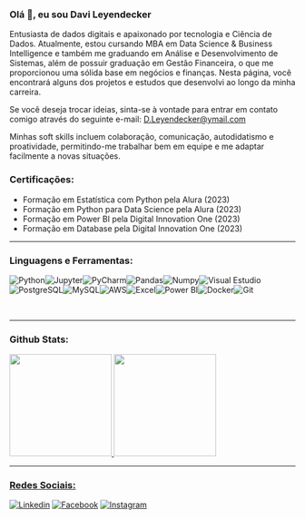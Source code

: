 ### Olá 🖖, eu sou **Davi Leyendecker**

Entusiasta de dados digitais e apaixonado por tecnologia e Ciência de Dados. Atualmente, estou cursando MBA em Data Science & Business Intelligence e também me graduando em Análise e Desenvolvimento de Sistemas, além de possuir graduação em Gestão Financeira, o que me proporcionou uma sólida base em negócios e finanças. Nesta página, você encontrará alguns dos projetos e estudos que desenvolvi ao longo da minha carreira.

Se você deseja trocar ideias, sinta-se à vontade para entrar em contato comigo através do seguinte e-mail: D.Leyendecker@ymail.com

Minhas soft skills incluem colaboração, comunicação, autodidatismo e proatividade, permitindo-me trabalhar bem em equipe e me adaptar facilmente a novas situações.


### Certificações:
- Formação em Estatística com Python pela Alura (2023)
- Formação em Python para Data Science pela Alura (2023)
- Formação em Power BI pela Digital Innovation One (2023)
- Formação em Database pela Digital Innovation One (2023)
  
___
### Linguagens e Ferramentas:

![Python](https://img.shields.io/badge/Python-FFD43B?style=for-the-badge&logo=python&logoColor=blue)![Jupyter](	https://img.shields.io/badge/Jupyter-F37626.svg?&style=for-the-badge&logo=Jupyter&logoColor=white)![PyCharm](https://img.shields.io/badge/PyCharm-000000.svg?&style=for-the-badge&logo=PyCharm&logoColor=white)![Pandas](https://img.shields.io/badge/Pandas-2C2D72?style=for-the-badge&logo=pandas&logoColor=white)![Numpy](https://img.shields.io/badge/Numpy-777BB4?style=for-the-badge&logo=numpy&logoColor=white)![Visual Estudio](https://img.shields.io/badge/VSCode-0078D4?style=for-the-badge&logo=visual%20studio%20code&logoColor=white)![PostgreSQL](https://img.shields.io/badge/PostgreSQL-316192?style=for-the-badge&logo=postgresql&logoColor=white)![MySQL](https://img.shields.io/badge/MySQL-005C84?style=for-the-badge&logo=mysql&logoColor=white)![AWS](https://img.shields.io/badge/Amazon_AWS-FF9900?style=for-the-badge&logo=amazonaws&logoColor=white)![Excel](https://img.shields.io/badge/Microsoft_Excel-217346?style=for-the-badge&logo=microsoft-excel&logoColor=white)![Power BI](https://img.shields.io/badge/PowerBI-F2C811?style=for-the-badge&logo=Power%20BI&logoColor=white)![Docker](https://img.shields.io/badge/Docker-2CA5E0?style=for-the-badge&logo=docker&logoColor=white)![Git](https://img.shields.io/badge/GIT-E44C30?style=for-the-badge&logo=git&logoColor=white)

<br>

___
<h3> Github Stats: <br></h3>
  
<div>
  <a href="[https://github.com/DLeyendecker](https://github.com/DLeyendecker)"> 
  <img height="180em" src="https://github-readme-stats.vercel.app/api?username=DLeyendecker&show_icons=true&theme=dark&include_all_commits=true&count_private=true"/>
  <img height="180em" src="https://github-readme-stats.vercel.app/api/top-langs/?username=DLeyendecker&layout=compact&langs_count=16&theme=dark"/>
</div>


___

### Redes Sociais:

[![Linkedin](https://img.shields.io/badge/LinkedIn-0077B5?style=for-the-badge&logo=linkedin&logoColor=white)](https://www.linkedin.com/in/davileyendecker/)
[![Facebook](	https://img.shields.io/badge/Facebook-1877F2?style=for-the-badge&logo=facebook&logoColor=white)](https://www.facebook.com/david.leyendecker.3)
[![Instagram](https://img.shields.io/badge/Instagram-E4405F?style=for-the-badge&logo=instagram&logoColor=white)](https://www.instagram.com/dleyendecker/)
 



